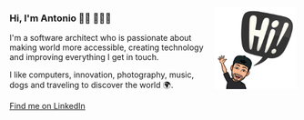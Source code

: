 <img align="right" width="144" height="144" src="https://github.com/antoniodvr/antoniodvr/blob/master/images/hi.png?raw=true"></a>

### Hi, I'm Antonio 👋🏼 👨🏻‍💻

I'm a software architect who is passionate about making world more accessible, creating technology and improving everything I get in touch.

I like computers, innovation, photography, music, dogs and traveling to discover the world 🌍.

[Find me on LinkedIn](https://www.linkedin.com/in/antoniodvr/)

<!--
**antoniodvr/antoniodvr** is a ✨ _special_ ✨ repository because its `README.md` (this file) appears on your GitHub profile.

Here are some ideas to get you started:

- 🔭 I’m currently working on ...
- 🌱 I’m currently learning ...
- 👯 I’m looking to collaborate on ...
- 🤔 I’m looking for help with ...
- 💬 Ask me about ...
- 📫 How to reach me: ...
- 😄 Pronouns: ...
- ⚡ Fun fact: ...
-->
